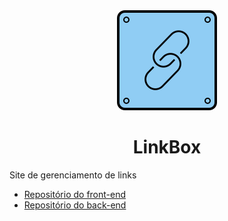 <div align="center">
<img src="./assets/Logo.svg">
<h1>LinkBox</h1>
</div>

Site de gerenciamento de links

- [Repositório do front-end](https://github.com/ifpi-picos/linkbox-front-end)
- [Repositório do back-end](https://github.com/ifpi-picos/linkbox-back-end)
